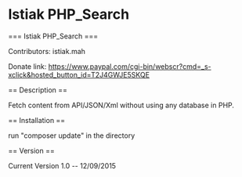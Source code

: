 Istiak PHP_Search
========

=== Istiak PHP_Search ===

Contributors: istiak.mah

Donate link: https://www.paypal.com/cgi-bin/webscr?cmd=_s-xclick&hosted_button_id=T2J4GWJE5SKQE


== Description ==

Fetch content from API/JSON/Xml without using any database in PHP. 


== Installation ==

run "composer update" in the directory


== Version ==

Current Version 1.0 -- 12/09/2015

